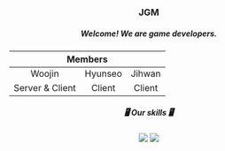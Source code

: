 <div align="center">
  <h3>JGM</h3>
  <h5>Welcome! We are game developers.</h5>
  <table>
    <thead>
        <tr>
            <th colspan="3"> Members </th>
        </tr>
    </thead>
    <tbody>
        <tr>
          <tr>
            <td align='center'>Woojin</td>
            <td align='center'>Hyunseo</td>
            <td align='center'>Jihwan</td>
          </tr>
          <tr>
            <td align='center'>Server & Client</td>
            <td align='center'>Client</td>
            <td align='center'>Client</td>
          </tr>
        </tr>
    </tbody>
  </table>
  <h5>🖥️ Our skills 🖥️</h5>
  <img src="https://img.shields.io/badge/Unity-000000?style=flat-square&logo=Unity&logoColor=Gray"/>
  <img src="https://img.shields.io/badge/Unreal Engine-0E1128?style=flat-square&logo=Unreal Engine&logoColor=Gray"/> 
</div>
